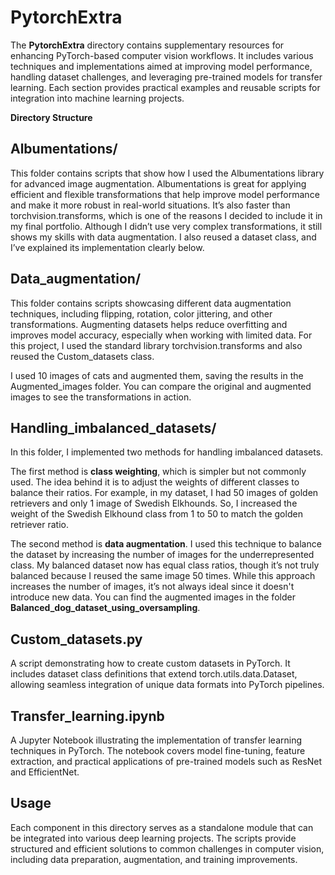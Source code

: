 # PytorchExtra

The **PytorchExtra** directory contains supplementary resources for enhancing PyTorch-based computer vision workflows. It includes various techniques and implementations aimed at improving model performance, handling dataset challenges, and leveraging pre-trained models for transfer learning. Each section provides practical examples and reusable scripts for integration into machine learning projects.

**Directory Structure**

## Albumentations/

This folder contains scripts that show how I used the Albumentations library for advanced image augmentation. Albumentations is great for applying efficient and flexible transformations that help improve model performance and make it more robust in real-world situations. It’s also faster than torchvision.transforms, which is one of the reasons I decided to include it in my final portfolio. Although I didn’t use very complex transformations, it still shows my skills with data augmentation. I also reused a dataset class, and I’ve explained its implementation clearly below.



## Data_augmentation/

This folder contains scripts showcasing different data augmentation techniques, including flipping, rotation, color jittering, and other transformations. Augmenting datasets helps reduce overfitting and improves model accuracy, especially when working with limited data. For this project, I used the standard library torchvision.transforms and also reused the Custom_datasets class.

I used 10 images of cats and augmented them, saving the results in the Augmented_images folder. You can compare the original and augmented images to see the transformations in action.



## Handling_imbalanced_datasets/

In this folder, I implemented two methods for handling imbalanced datasets.

The first method is **class weighting**, which is simpler but not commonly used. The idea behind it is to adjust the weights of different classes to balance their ratios. For example, in my dataset, I had 50 images of golden retrievers and only 1 image of Swedish Elkhounds. So, I increased the weight of the Swedish Elkhound class from 1 to 50 to match the golden retriever ratio.

The second method is **data augmentation**. I used this technique to balance the dataset by increasing the number of images for the underrepresented class. My balanced dataset now has equal class ratios, though it’s not truly balanced because I reused the same image 50 times. While this approach increases the number of images, it’s not always ideal since it doesn't introduce new data. You can find the augmented images in the folder **Balanced_dog_dataset_using_oversampling**.

## Custom_datasets.py

A script demonstrating how to create custom datasets in PyTorch. It includes dataset class definitions that extend torch.utils.data.Dataset, allowing seamless integration of unique data formats into PyTorch pipelines.

## Transfer_learning.ipynb

A Jupyter Notebook illustrating the implementation of transfer learning techniques in PyTorch. The notebook covers model fine-tuning, feature extraction, and practical applications of pre-trained models such as ResNet and EfficientNet.

## Usage

Each component in this directory serves as a standalone module that can be integrated into various deep learning projects. The scripts provide structured and efficient solutions to common challenges in computer vision, including data preparation, augmentation, and training improvements.

